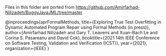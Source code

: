 Files in this folder are ported from https://github.com/Amirfarhad-Nilizadeh/BuggyJavaJML/tree/master

@inproceedings{aprFormalMethods, title={Exploring True Test Overfitting in Dynamic Automated Program Repair using Formal Methods (in press)}, author={Amirfarhad Nilizadeh and Gary T. Leavens and Xuan-Bach Le and Corina S. Pasareanu and David Cok}, booktitle={2021 14th IEEE Conference on Software Testing, Validation and Verification (ICST)}, year={2021}, organization={IEEE} }
